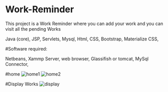 # Work-Reminder

This project is a Work Reminder where you can add your work and you can visit all the pending Works 

Java (core),
 JSP,
 Servlets,
 Mysql,
 Html,
 CSS,
 Bootstrap,
 Materialize CSS,
 
#Software required:

Netbeans,
 Xammp Server,
 web browser,
 Glassifish or tomcat,
 MySql Connector,
 
 #home 
 ![home1](https://user-images.githubusercontent.com/80538677/202924077-a5112e30-f01c-4fe1-b12b-c62f47c9627c.png)
![home2](https://user-images.githubusercontent.com/80538677/202924088-194eac14-4e29-40d9-b60b-daee1e7a1b7a.png)

#Display Works
![display](https://user-images.githubusercontent.com/80538677/202924100-8dd640e5-7d03-4943-8d01-8a3e867cd8e1.png)


